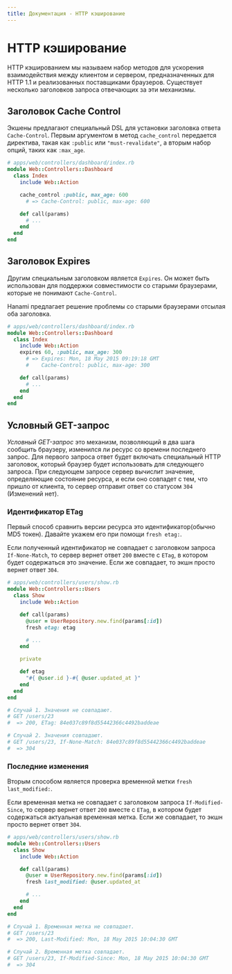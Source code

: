 ```yaml
---
title: Документация - HTTP кэширование
---
```


# HTTP кэширование

HTTP кэшированием мы называем набор методов для ускорения взаимодействия между клиентом и сервером, предназначенных для HTTP 1.1 и реализованных поставщиками браузеров.
Существует несколько заголовков запроса отвечающих за эти механизмы.

## Заголовок Cache Control

Экшены предлагают специальный DSL для установки заголовка ответа `Cache-Control`.
Первым аргументом в метод `cache_control` передается директива, такая как `:public` или `"must-revalidate"`, а вторым набор опций, таких как `:max_age`.

```ruby
# apps/web/controllers/dashboard/index.rb
module Web::Controllers::Dashboard
  class Index
    include Web::Action

    cache_control :public, max_age: 600
      # => Cache-Control: public, max-age: 600

    def call(params)
      # ...
    end
  end
end
```

## Заголовок Expires

Другим специальным заголовком является `Expires`.
Он может быть использован для поддержки совместимости со старыми браузерами, которые не понимают `Cache-Control`.

Hanami предлагает решение проблемы со старыми браузерами отсылая оба заголовка.

```ruby
# apps/web/controllers/dashboard/index.rb
module Web::Controllers::Dashboard
  class Index
    include Web::Action
    expires 60, :public, max_age: 300
      # => Expires: Mon, 18 May 2015 09:19:18 GMT
      #    Cache-Control: public, max-age: 300

    def call(params)
      # ...
    end
  end
end
```

## Условный GET-запрос

_Условный GET-запрос_ это механизм, позволяющий в два шага сообщить браузеру, изменился ли ресурс со времени последнего запрос.
Для первого запроса ответ будет включать специальный HTTP заголовок, который браузер будет использовать для следующего запроса.
При следующем запросе сервер вычислит значение, определяющие состояние ресурса, и если оно совпадет с тем, что пришло от клиента, то сервер отправит ответ со статусом `304` (Изменений нет).

### Идентификатор ETag

Первый способ сравнить версии ресурса это идентификатор(обычно MD5 токен).
Давайте укажем его при помощи `fresh etag:`.

Если полученный идентификатор не совпадает с заголовком запроса `If-None-Match`, то сервер вернет ответ `200` вместе с `ETag`, в котором будет содержаться это значение.
Если же совпадает, то экшн просто вернет ответ `304`.

```ruby
# apps/web/controllers/users/show.rb
module Web::Controllers::Users
  class Show
    include Web::Action

    def call(params)
      @user = UserRepository.new.find(params[:id])
      fresh etag: etag

      # ...
    end

    private

    def etag
      "#{ @user.id }-#{ @user.updated_at }"
    end
  end
end

# Случай 1. Значения не совпадают.
# GET /users/23
#  => 200, ETag: 84e037c89f8d55442366c4492baddeae

# Случай 2. Значения совпадают.
# GET /users/23, If-None-Match: 84e037c89f8d55442366c4492baddeae
#  => 304
```

### Последние изменения

Вторым способом является проверка временной метки `fresh last_modified:`.

Если временная метка не совпадает с заголовком запроса `If-Modified-Since`, то сервер вернет ответ `200` вместе с `ETag`, в котором будет содержаться актуальная временная метка.
Если же совпадает, то экшн просто вернет ответ `304`.

```ruby
# apps/web/controllers/users/show.rb
module Web::Controllers::Users
  class Show
    include Web::Action

    def call(params)
      @user = UserRepository.new.find(params[:id])
      fresh last_modified: @user.updated_at

      # ...
    end
  end
end

# Случай 1. Временная метка не совпадает.
# GET /users/23
#  => 200, Last-Modified: Mon, 18 May 2015 10:04:30 GMT

# Случай 2. Временная метка совпадает.
# GET /users/23, If-Modified-Since: Mon, 18 May 2015 10:04:30 GMT
#  => 304
```
